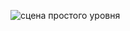 ![сцена простого уровня](https://github.com/FFellEmoN/kocept_art/assets/102874106/2fa857a6-a24c-49d5-aca7-b012ad32445d)
